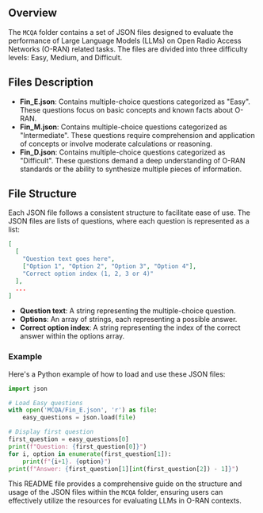 ## Overview

The `MCQA` folder contains a set of JSON files designed to evaluate the performance of Large Language Models (LLMs) on Open Radio Access Networks (O-RAN) related tasks. The files are divided into three difficulty levels: Easy, Medium, and Difficult.

## Files Description

- **Fin_E.json**: Contains multiple-choice questions categorized as "Easy". These questions focus on basic concepts and known facts about O-RAN.
- **Fin_M.json**: Contains multiple-choice questions categorized as "Intermediate". These questions require comprehension and application of concepts or involve moderate calculations or reasoning.
- **Fin_D.json**: Contains multiple-choice questions categorized as "Difficult". These questions demand a deep understanding of O-RAN standards or the ability to synthesize multiple pieces of information.

## File Structure

Each JSON file follows a consistent structure to facilitate ease of use. The JSON files are lists of questions, where each question is represented as a list:

```json
[
  [
    "Question text goes here",
    ["Option 1", "Option 2", "Option 3", "Option 4"],
    "Correct option index (1, 2, 3 or 4)"
  ],
  ...
]
```

- **Question text**: A string representing the multiple-choice question.
- **Options**: An array of strings, each representing a possible answer.
- **Correct option index**: A string representing the index of the correct answer within the options array.


### Example

Here's a Python example of how to load and use these JSON files:

```python
import json

# Load Easy questions
with open('MCQA/Fin_E.json', 'r') as file:
    easy_questions = json.load(file)

# Display first question
first_question = easy_questions[0]
print(f"Question: {first_question[0]}")
for i, option in enumerate(first_question[1]):
    print(f"{i+1}. {option}")
print(f"Answer: {first_question[1][int(first_question[2]) - 1]}")
```

This README file provides a comprehensive guide on the structure and usage of the JSON files within the `MCQA` folder, ensuring users can effectively utilize the resources for evaluating LLMs in O-RAN contexts.
